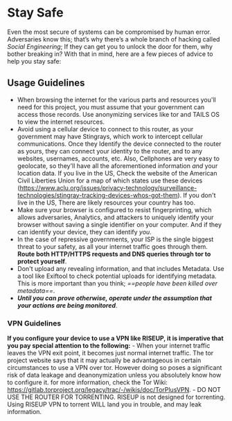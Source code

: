 # Stay Safe
Even the most secure of systems can be compromised by human error. Adversaries know this; that’s why there’s a whole branch of hacking called *Social Engineering*; If they can get you to unlock the door for them, why bother breaking in?
With that in mind, here are a few pieces of advice to help you stay safe:

## Usage Guidelines
- When browsing the internet for the various parts and resources you'll need for this project, you must assume that your government can access those records. Use anonymizing services like tor and TAILS OS to view the internet resources.
- Avoid using a cellular device to connect to this router, as your government may have Stingrays, which work to intercept cellular communications. Once they Identify the device connected to the router as yours, they can connect your identity to the router, and to any websites, usernames, accounts, etc. Also, Cellphones are very easy to geolocate, so they'll have all the aforementioned information *and* your location data. If you live in the US, Check the website of the American Civil Liberties Union for a map of which states use these devices (https://www.aclu.org/issues/privacy-technology/surveillance-technologies/stingray-tracking-devices-whos-got-them). If you don't live in the US, There are likely resources your country has too.
- Make sure your browser is configured to resist fingerprinting, which allows adversaries, Analytics, and attackers to uniquely identify your browser without saving a single identifier on your computer. And if they can identify your device, they can identify *you*.
- In the case of repressive governments, your ISP is the single biggest threat to your safety, as all your internet traffic goes through them. **Route both HTTP/HTTPS requests and DNS queries through tor to protect yourself**.
- Don't upload any revealing information, and that includes Metadata. Use a tool like Exiftool to check potential uploads for identifying metadata. This is more important than you think; *==people have been killed over metadata==*.
- ***Until you can prove otherwise, operate under the assumption that your actions are being monitored***.

### VPN Guidelines
**If you configure your device to use a VPN like RISEUP, it is imperative that you pay special attention to the following:**
	- When your internet traffic leaves the VPN exit point, it becomes just normal internet traffic. The tor project website says that it may actually be advantageous in certain circumstances to use a VPN over tor. However doing so poses a significant risk of data leakage and deanonymization unless you absolutely know how to configure it. for more information, check the Tor Wiki: https://gitlab.torproject.org/legacy/trac/-/wikis/doc/TorPlusVPN.
	- DO NOT USE THE ROUTER FOR TORRENTING. RISEUP is not designed for torrenting. Using RISEUP VPN to torrent WILL land you in trouble, and may leak information.